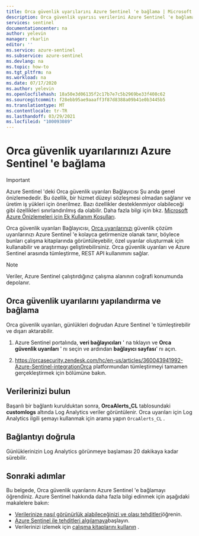 ```yaml
---
title: Orca güvenlik uyarılarını Azure Sentinel 'e bağlama | Microsoft Docs
description: Orca güvenlik uyarısı verilerini Azure Sentinel 'e bağlamayı, panoları görüntülemeyi, özel uyarılar oluşturmayı ve araştırmayı geliştirmeyi öğrenin.
services: sentinel
documentationcenter: na
author: yelevin
manager: rkarlin
editor: ''
ms.service: azure-sentinel
ms.subservice: azure-sentinel
ms.devlang: na
ms.topic: how-to
ms.tgt_pltfrm: na
ms.workload: na
ms.date: 07/17/2020
ms.author: yelevin
ms.openlocfilehash: 18a50e3d06135f2c17b7e7c5b2969be33f408c62
ms.sourcegitcommit: f28ebb95ae9aaaff3f87d8388a09b41e0b3445b5
ms.translationtype: MT
ms.contentlocale: tr-TR
ms.lasthandoff: 03/29/2021
ms.locfileid: "100093089"
---
```

# <a name="connect-your-orca-security-alerts-to-azure-sentinel"></a>Orca güvenlik uyarılarınızı Azure Sentinel 'e bağlama 

> [!IMPORTANT]
> Azure Sentinel 'deki Orca güvenlik uyarıları Bağlayıcısı Şu anda genel önizlemededir.
> Bu özellik, bir hizmet düzeyi sözleşmesi olmadan sağlanır ve üretim iş yükleri için önerilmez. Bazı özellikler desteklenmiyor olabileceği gibi özellikleri sınırlandırılmış da olabilir. Daha fazla bilgi için bkz. [Microsoft Azure Önizlemeleri için Ek Kullanım Koşulları](https://azure.microsoft.com/support/legal/preview-supplemental-terms/).

Orca güvenlik uyarıları Bağlayıcısı, [Orca uyarılarınızı](https://orca.security/) güvenlik çözüm uyarılarınızı Azure Sentinel 'e kolayca getirmenize olanak tanır, böylece bunları çalışma kitaplarında görüntüleyebilir, özel uyarılar oluşturmak için kullanabilir ve araştırmayı geliştirebilirsiniz. Orca güvenlik uyarıları ve Azure Sentinel arasında tümleştirme, REST API kullanımını sağlar.

> [!NOTE]
> Veriler, Azure Sentinel çalıştırdığınız çalışma alanının coğrafi konumunda depolanır.

## <a name="configure-and-connect-orca-security-alerts"></a>Orca güvenlik uyarılarını yapılandırma ve bağlama

Orca güvenlik uyarıları, günlükleri doğrudan Azure Sentinel 'e tümleştirebilir ve dışarı aktarabilir.

1. Azure Sentinel portalında, **veri bağlayıcıları** ' na tıklayın ve **Orca güvenlik uyarıları** ' nı seçin ve ardından **bağlayıcı sayfası**' nı açın.

2. https://orcasecurity.zendesk.com/hc/en-us/articles/360043941992-Azure-Sentinel-integrationOrca platformundan tümleştirmeyi tamamen gerçekleştirmek için bölümüne bakın.

## <a name="find-your-data"></a>Verilerinizi bulun

Başarılı bir bağlantı kurulduktan sonra, **OrcaAlerts_CL** tablosundaki **customlogs** altında Log Analytics veriler görüntülenir.
Orca uyarıları için Log Analytics ilgili şemayı kullanmak için arama yapın `OrcaAlerts_CL` .

## <a name="validate-connectivity"></a>Bağlantıyı doğrula
Günlüklerinizin Log Analytics görünmeye başlaması 20 dakikaya kadar sürebilir. 


## <a name="next-steps"></a>Sonraki adımlar
Bu belgede, Orca güvenlik uyarılarını Azure Sentinel 'e bağlamayı öğrendiniz. Azure Sentinel hakkında daha fazla bilgi edinmek için aşağıdaki makalelere bakın:
- [Verilerinize nasıl görünürlük alabileceğinizi ve olası tehditleri](quickstart-get-visibility.md)öğrenin.
- [Azure Sentinel ile tehditleri algılamaya](tutorial-detect-threats-built-in.md)başlayın.
- Verilerinizi izlemek için [çalışma kitaplarını kullanın](tutorial-monitor-your-data.md) .


